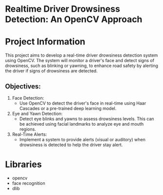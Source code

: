 # Realtime Driver Drowsiness Detection: An OpenCV Approach

# Project Information

This project aims to develop a real-time driver drowsiness detection system using OpenCV. The system will monitor a driver's face and detect signs of drowsiness, such as blinking or yawning, to enhance road safety by alerting the driver if signs of drowsiness are detected.

## Objectives:
1. Face Detection:
	- Use OpenCV to detect the driver's face in real-time using Haar Cascades or a pre-trained deep learning model.
2. Eye and Yawn Detection:
	- Detect eye blinks and yawns to assess drowsiness levels. This can be achieved using facial landmarks to analyze eye and mouth regions.
3. Real-Time Alerts:
	- Implement a system to provide alerts (visual or auditory) when drowsiness is detected to help the driver stay alert.

# Libraries

- opencv
- face recognition
- dlib
